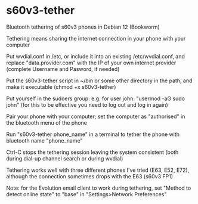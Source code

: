 # s60v3-tether
Bluetooth tethering of s60v3 phones in Debian 12 (Bookworm)

Tethering means sharing the internet connection in your phone with your computer 

Put wvdial.conf in /etc, or include it into an existing /etc/wvdial.conf, and replace "data.provider.com" with the IP of your own internet provider (complete Username and Pasword, if needed)

Put the s60v3-tether script in ~/bin or some other directory in the path, and make it executable (chmod +x s60v3-tether)

Put yourself in the sudoers group: e.g. for user john: "usermod -aG sudo john" (for this to be effective you need to log out and log in again)

Pair your phone with your computer; set the computer as "authorised" in the bluetooth menu of the phone

Run "s60v3-tether phone_name" in a terminal to tether the phone with bluetooth name "phone_name"

Ctrl-C stops the tethering session leaving the system consistent (both during dial-up channel search or during wvdial)

Tethering works well with three different phones I've tried (E63, E52, E72), although the connection sometimes drops with the E63 (s60v3 FP1)

Note: for the Evolution email client to work during tethering, set "Method to detect online state" to "base" in "Settings>Network Preferences" 
